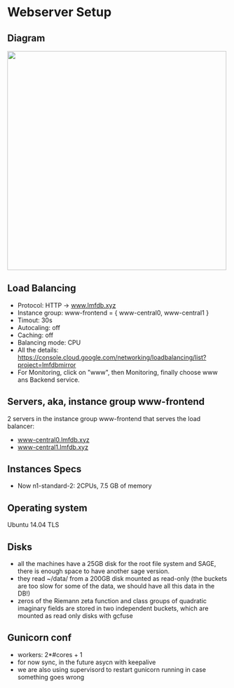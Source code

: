 # Webserver Setup
## Diagram
<a href="images/webserver.png"><img src="images/webserver.png"  height="500"  ></a>
## Load Balancing
* Protocol: HTTP -> www.lmfdb.xyz
* Instance group: www-frontend = { www-central0, www-central1 }
* Timout: 30s
* Autocaling: off
* Caching: off
* Balancing mode: CPU
* All the details: https://console.cloud.google.com/networking/loadbalancing/list?project=lmfdbmirror
* For Monitoring, click on "www", then Monitoring, finally choose www ans Backend service.

## Servers, aka, instance group www-frontend
2 servers in the instance group www-frontend that serves the load balancer:
* www-central0.lmfdb.xyz
* www-central1.lmfdb.xyz

## Instances Specs
* Now n1-standard-2: 2CPUs, 7.5 GB of memory 


## Operating system
Ubuntu 14.04 TLS

## Disks
* all the machines have a 25GB disk for the root file system and SAGE, there is enough space to have another sage version.
* they read ~/data/ from a 200GB disk mounted as read-only (the buckets are too slow for some of the data, we should have all this data in the DB!)
* zeros of the Riemann zeta function and class groups of quadratic imaginary fields are stored in two independent buckets, which are mounted as read only disks with gcfuse

## Gunicorn conf
* workers: 2*#cores + 1
* for now sync, in the future asycn with keepalive
* we are also using supervisord to restart gunicorn running in case something goes wrong
